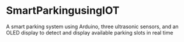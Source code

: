 # SmartParkingusingIOT
A smart parking system using Arduino, three ultrasonic sensors, and an OLED display to detect and display available parking slots in real time
